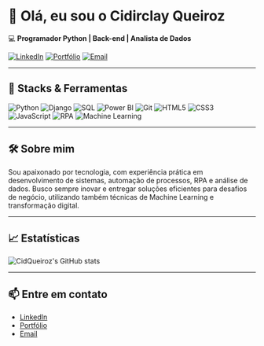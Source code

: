 # 👋 Olá, eu sou o Cidirclay Queiroz

💻 **Programador Python | Back-end | Analista de Dados**

[![LinkedIn](https://img.shields.io/badge/LinkedIn-blue?style=flat-square&logo=linkedin)](https://www.linkedin.com/in/seu-perfil/)
[![Portfólio](https://img.shields.io/badge/Portfólio-000?style=flat-square&logo=firefox-browser&logoColor=white)](https://caca-preco-temp1.vercel.app/)
[![Email](https://img.shields.io/badge/Email-cydy.queiroz@gmail.com-red?style=flat-square&logo=gmail&logoColor=white)](mailto:cydy.queiroz@gmail.com)

---

## 🚀 **Stacks & Ferramentas**

![Python](https://img.shields.io/badge/Python-3776AB?style=for-the-badge&logo=python&logoColor=white)
![Django](https://img.shields.io/badge/Django-092E20?style=for-the-badge&logo=django&logoColor=white)
![SQL](https://img.shields.io/badge/SQL-4479A1?style=for-the-badge&logo=postgresql&logoColor=white)
![Power BI](https://img.shields.io/badge/PowerBI-F2C811?style=for-the-badge&logo=powerbi&logoColor=black)
![Git](https://img.shields.io/badge/Git-F05032?style=for-the-badge&logo=git&logoColor=white)
![HTML5](https://img.shields.io/badge/HTML5-E34F26?style=for-the-badge&logo=html5&logoColor=white)
![CSS3](https://img.shields.io/badge/CSS3-1572B6?style=for-the-badge&logo=css3&logoColor=white)
![JavaScript](https://img.shields.io/badge/JavaScript-F7DF1E?style=for-the-badge&logo=javascript&logoColor=black)
![RPA](https://img.shields.io/badge/RPA-00C7B7?style=for-the-badge&logo=robots&logoColor=white)
![Machine Learning](https://img.shields.io/badge/Machine%20Learning-FF6F00?style=for-the-badge&logo=scikit-learn&logoColor=white)

---

## 🛠️ **Sobre mim**
Sou apaixonado por tecnologia, com experiência prática em desenvolvimento de sistemas, automação de processos, RPA e análise de dados. Busco sempre inovar e entregar soluções eficientes para desafios de negócio, utilizando também técnicas de Machine Learning e transformação digital.

---

## 📈 **Estatísticas**
![CidQueiroz's GitHub stats](https://github-readme-stats.vercel.app/api?username=CidQueiroz&show_icons=true&theme=radical)

---

## 📫 **Entre em contato**
- [LinkedIn](https://www.linkedin.com/in/seu-perfil/)
- [Portfólio](https://seuportfolio.com)
- [Email](mailto:cydy.queiroz@gmail.com)
